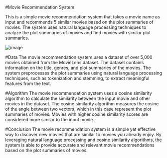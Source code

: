 #Movie Recommendation System

This is a simple movie recommendation system that takes a movie name as input and recommends 5 similar movies based on the plot summaries of movies. The system uses natural language processing techniques to analyze the plot summaries of movies and find movies with similar plot summaries.

![image](https://user-images.githubusercontent.com/105923165/232393722-10836c27-4eed-45ee-b8f5-27bc0fe593c0.png)

#Data
The movie recommendation system uses a dataset of over 5,000 movies obtained from the MovieLens dataset. The dataset contains information on the title, genres, and plot summaries of the movies. The system preprocesses the plot summaries using natural language processing techniques, such as tokenization and stemming, to extract meaningful features from the text.

#Algorithm
The movie recommendation system uses a cosine similarity algorithm to calculate the similarity between the input movie and other movies in the dataset. The cosine similarity algorithm measures the cosine of the angle between two vectors, which in this case represent the plot summaries of movies. Movies with higher cosine similarity scores are considered more similar to the input movie.

#Conclusion
The movie recommendation system is a simple yet effective way to discover new movies that are similar to movies you already enjoy. By leveraging natural language processing and cosine similarity algorithms, the system is able to provide accurate and relevant movie recommendations based on the plot summaries of movies.
